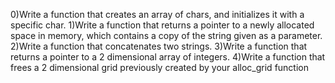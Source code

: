 0)Write a function that creates an array of chars, and initializes it with a specific char.
1)Write a function that returns a pointer to a newly allocated space in memory, which contains a copy of the string given as a parameter.
2)Write a function that concatenates two strings.
3)Write a function that returns a pointer to a 2 dimensional array of integers.
4)Write a function that frees a 2 dimensional grid previously created by your alloc_grid function
